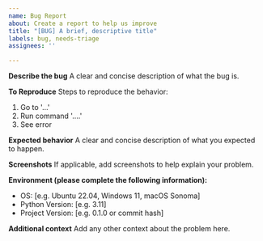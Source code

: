 ```yaml
---
name: Bug Report
about: Create a report to help us improve
title: "[BUG] A brief, descriptive title"
labels: bug, needs-triage
assignees: ''

---
```


**Describe the bug**
A clear and concise description of what the bug is.

**To Reproduce**
Steps to reproduce the behavior:
1. Go to '...'
2. Run command '....'
3. See error

**Expected behavior**
A clear and concise description of what you expected to happen.

**Screenshots**
If applicable, add screenshots to help explain your problem.

**Environment (please complete the following information):**
- OS: [e.g. Ubuntu 22.04, Windows 11, macOS Sonoma]
- Python Version: [e.g. 3.11]
- Project Version: [e.g. 0.1.0 or commit hash]

**Additional context**
Add any other context about the problem here.
